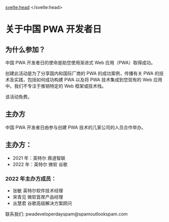 <svelte:head>
	<title>关于 | 中国 PWA 开发者日 | China PWA Developer Day</title>
</svelte:head>

<div class="page">
<h1>关于中国 PWA 开发者日</h1>

<h2>为什么参加？</h2>

中国 PWA 开发者日的使命是助您使用渐进式 Web 应用（PWA）取得成功。

创建此活动是为了分享国内和国际厂商的 PWA 的成功案例，传播有关 PWA 的技术及实践，包括如何成功构建 PWA 以及将 PWA 技术集成到您现有的 Web 应用中。我们不专注于推销特定的 Web 框架或技术栈。

该活动免费。

<h2>主办方</h2>
中国 PWA 开发者日由参与创建 PWA 技术的几家公司的人员合作举办。

<h2>主办方：</h2>

<ul>
	<li>2021 年：英特尔 鼎道智联</li>
	<li>2022 年：英特尔 微软 谷歌</li>
</ul>
 
<h3>2022 年主办方成员：</h3>

<ul>
	<li>张敏 英特尔软件技术经理</li>
	<li>宋青见 微软首席产品经理</li>
	<li>丛慧君 谷歌高级解决方案顾问</li>
</ul>

联系我们: pwadeveloperday<span class="spam">spam</span>@<span class="spam">spam</span>outlook<span class="spam">spam</span>.com

</div>
